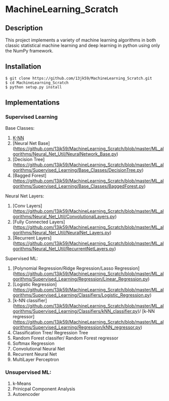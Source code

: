 # MachineLearning_Scratch

## Description
This project implements a variety of machine learning algorithms in both classic statistical machine learning
and deep learning in python using only the NumPy framework. 

## Installation 
```
$ git clone https://github.com/13jk59/MachineLearning_Scratch.git
$ cd MachineLearning_Scratch
$ python setup.py install
```

## Implementations 
### Supervised Learning 
Base Classes:
1. [K-NN](https://github.com/13jk59/MachineLearning_Scratch/blob/master/ML_algorithms/Supervised_Learning/Base_Classes/kNearestNeighbours_baseClass.py)
2. [Neural Net Base] (https://github.com/13jk59/MachineLearning_Scratch/blob/master/ML_algorithms/Neural_Net_Util/NeuralNetwork_Base.py)
3. [Decision Tree] (https://github.com/13jk59/MachineLearning_Scratch/blob/master/ML_algorithms/Supervised_Learning/Base_Classes/DecisionTree.py)
4. [Bagged Forest] (https://github.com/13jk59/MachineLearning_Scratch/blob/master/ML_algorithms/Supervised_Learning/Base_Classes/BaggedForest.py)

Neural Net Layers:
1. [Conv Layers] (https://github.com/13jk59/MachineLearning_Scratch/blob/master/ML_algorithms/Neural_Net_Util/ConvolutionalLayers.py)
2. [Fully Connected Layers] (https://github.com/13jk59/MachineLearning_Scratch/blob/master/ML_algorithms/Neural_Net_Util/NeuralNet_Layers.py)
3. [Recurrent Layers] (https://github.com/13jk59/MachineLearning_Scratch/blob/master/ML_algorithms/Neural_Net_Util/RecurrentNetLayers.py)

Supervised ML:
1. [Polynomial Regression/Ridge Regression/Lasso Regression] (https://github.com/13jk59/MachineLearning_Scratch/blob/master/ML_algorithms/Supervised_Learning/Regression/Linear_Regression.py)
2. [Logistic Regression] (https://github.com/13jk59/MachineLearning_Scratch/blob/master/ML_algorithms/Supervised_Learning/Classifiers/Logistic_Regression.py)
3. [k-NN classifier] (https://github.com/13jk59/MachineLearning_Scratch/blob/master/ML_algorithms/Supervised_Learning/Classifiers/kNN_classifier.py)/ [k-NN regressor] (https://github.com/13jk59/MachineLearning_Scratch/blob/master/ML_algorithms/Supervised_Learning/Regression/kNN_regressor.py)
4. Classification Tree/ Regression Tree
5. Random Forest classifer/ Random Forest regressor
6. Softmax Regression
7. Convolutional Neural Net
8. Recurrent Neural Net
9. MultiLayer Perceptron

### Unsupervised ML:
1. k-Means
2. Prinicpal Component Analysis
3. Autoencoder 
